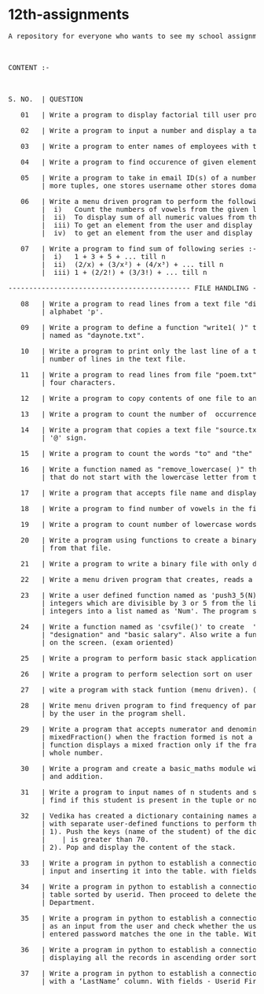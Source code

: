 # 12th-assignments
<pre>A repository for everyone who wants to see my school assignments (which I do think should be shared) of class 12.
<br/><br/>
CONTENT :-
<br/><br/>
S. NO.  | QUESTION <br/>
   01   | Write a program to display factorial till user provided natural number.<br/>
   02   | Write a program to input a number and display a table.<br/>
   03   | Write a program to enter names of employees with their respective salaries and store them in a dictionary.<br/>
   04   | Write a program to find occurence of given element in a list.<br/>
   05   | Write a program to take in email ID(s) of a number of students and store them in a tuple, also make two
        | more tuples, one stores username other stores domain of those ID(s).<br/>
   06   | Write a menu driven program to perform the following operations :-
        |  i)   Count the numbers of vowels from the given list.
        |  ii)  To display sum of all numeric values from the list
        |  iii) To get an element from the user and display it's location from the list.
        |  iv)  to get an element from the user and display it's number of occurence in the list.<br/>
   07   | Write a program to find sum of following series :- 
        |  i)   1 + 3 + 5 + ... till n
        |  ii)  (2/x) + (3/x²) + (4/x³) + ... till n
        |  iii) 1 + (2/2!) + (3/3!) + ... till n<br/>
-------------------------------------------- FILE HANDLING -------------------------------------------------------------------------<br/>
   08   | Write a program to read lines from a text file "diary.txt" and display those lines which start with
        | alphabet 'p'.<br/>
   09   | Write a program to define a function "write1( )" to write multiple lines of text content into a file
        | named as "daynote.txt".<br/>
   10   | Write a program to print only the last line of a text file name does "date.txt" along with total
        | number of lines in the text file.<br/>
   11   | Write a program to read lines from file "poem.txt" and display those words which are less than
        | four characters.<br/>
   12   | Write a program to copy contents of one file to another file.<br/>
   13   | Write a program to count the number of  occurrence of word "my" in the text file.<br/> 
   14   | Write a program that copies a text file "source.txt" into "target.txt" only the lines starting with
        | '@' sign.<br/>
   15   | Write a program to count the words "to" and "the" present in a text file "poem.txt".<br/>
   16   | Write a function named as "remove_lowercase( )" that accepts to file name and copies all the line
        | that do not start with the lowercase letter from the first file to the second file.<br/>
   17   | Write a program that accepts file name and display file's longest line.<br/>
   18   | Write a program to find number of vowels in the file.<br/>
   19   | Write a program to count number of lowercase words, uppercase words and digits.<br/>
   20   | Write a program using functions to create a binary file of string datatype and also write the function to read the content
        | from that file.<br/>
   21   | Write a program to write a binary file with only dictionaries and read it later as per menu.<br/>
   22   | Write a menu driven program that creates, reads a binary file and delete a particular element from file.<br/>
   23   | Write a user defined function named as 'push3_5(N)' which accepts list of integer in a parameter 'N'and pushes all those
        | integers which are divisible by 3 or 5 from the list 'N' intoa list named "only3_5". Write a further program to input 5
        | integers into a list named as 'Num'. The program should use the function 'push3_5' to increment elements by 10.<br/>
   24   | Write a function named as 'csvfile()' to create  'abc.csv' with specifications : "employee name", "employee number",
        | "designation" and "basic salary". Also write a function named as 'readcsvfile()' to read all and display all records
        | on the screen. (exam oriented)<br/>
   25   | Write a program to perform basic stack application in menu driven format (push, pop, display and exit).<br/>
   26   | Write a program to perform selection sort on user accepted list of integers.<br/>
   27   | wite a program with stack funtion (menu driven). ( ** add more to question)<br/>
   28   | Write menu driven program to find frequency of particular alphabet and frequency of all alphabets from a string provided
        | by the user in the program shell.<br/>
   29   | Write a program that accepts numerator and denominator of a fractional number and calls a user defined function
        | mixedFraction() when the fraction formed is not a proper fraction. The default value ofdenominator is 1. The
        | function displays a mixed fraction only if the fraction formed by the parameters does not evaluate to a
        | whole number. <br/>
   30   | Write a program and create a basic_maths module with 4 functions, i.e. multiplications, division, subtraction
        | and addition. <br/>
   31   | Write a program to input names of n students and store them in a tuple. Also, input a name from the user and
        | find if this student is present in the tuple or not.<br/>
   32   | Vedika has created a dictionary containing names and marks as key- value pairs of 5 students. Write a program,
        | with separate user-defined functions to perform the following operations:
        | 1). Push the keys (name of the student) of the dictionary into a stack, where the corresponding value (marks)
        |    | is greater than 70. 
        | 2). Pop and display the content of the stack.<br/>
   33   | Write a program in python to establish a connection to the database and accepting a fresh record from the user as
        | input and inserting it into the table. with fields -  Name, Email, Password, Phone & Location.<br/>
   34   | Write a program in python to establish a connection to the following database and display all the records in the
        | table sorted by userid. Then proceed to delete the last record in the table. With fields - Userid, Name, EmployeeId,
        | Department. <br/>
   35   | Write a program in python to establish a connection to the database . Then proceed to accept the username and password
        | as an input from the user and check whether the username exists in the table. If it does, then proceed to check if the
        | entered password matches the one in the table. With fields -Username, Password.<br/>
   36   | Write a program in python to establish a connection to the following database and calculate the average marks and
        | displaying all the records in ascending order sorted by the marks column. With fields - Student_Id, Marks.<br/>
   37   | Write a program in python to establish a connection to the following database and replacing the ‘MiddleName’ column
        | with a ‘LastName’ column. With fields - Userid FirstName MiddleName.<br/>
<pre/>
